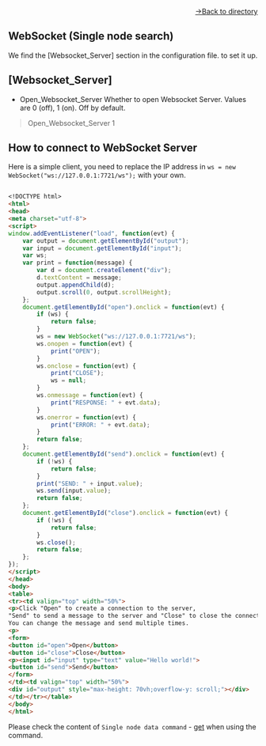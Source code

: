 [<p align="right">->Back to directory</p>](0.directory.md)

## WebSocket (Single node search)
We find the [Websocket_Server] section in the configuration file. to set it up.   

## [Websocket_Server]
* Open_Websocket_Server Whether to open Websocket Server. Values are 0 (off), 1 (on). Off by default.  
>Open_Websocket_Server 1


## How to connect to WebSocket Server  
Here is a simple client, you need to replace the IP address in `ws = new WebSocket("ws://127.0.0.1:7721/ws");` with your own.  
```markdown

<!DOCTYPE html>
<html>
<head>
<meta charset="utf-8">
<script>  
window.addEventListener("load", function(evt) {
    var output = document.getElementById("output");
    var input = document.getElementById("input");
    var ws;
    var print = function(message) {
        var d = document.createElement("div");
        d.textContent = message;
        output.appendChild(d);
        output.scroll(0, output.scrollHeight);
    };
    document.getElementById("open").onclick = function(evt) {
        if (ws) {
            return false;
        }
        ws = new WebSocket("ws://127.0.0.1:7721/ws");
        ws.onopen = function(evt) {
            print("OPEN");
        }
        ws.onclose = function(evt) {
            print("CLOSE");
            ws = null;
        }
        ws.onmessage = function(evt) {
            print("RESPONSE: " + evt.data);
        }
        ws.onerror = function(evt) {
            print("ERROR: " + evt.data);
        }
        return false;
    };
    document.getElementById("send").onclick = function(evt) {
        if (!ws) {
            return false;
        }
        print("SEND: " + input.value);
        ws.send(input.value);
        return false;
    };
    document.getElementById("close").onclick = function(evt) {
        if (!ws) {
            return false;
        }
        ws.close();
        return false;
    };
});
</script>
</head>
<body>
<table>
<tr><td valign="top" width="50%">
<p>Click "Open" to create a connection to the server, 
"Send" to send a message to the server and "Close" to close the connection. 
You can change the message and send multiple times.
<p>
<form>
<button id="open">Open</button>
<button id="close">Close</button>
<p><input id="input" type="text" value="Hello world!">
<button id="send">Send</button>
</form>
</td><td valign="top" width="50%">
<div id="output" style="max-height: 70vh;overflow-y: scroll;"></div>
</td></tr></table>
</body>
</html>
```

Please check the content of `Single node data command` - [get](command/3.get.md) when using the command.